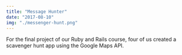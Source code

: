 ```yaml
---
title: "Message Hunter"
date: "2017-08-10"
img: "./messenger-hunt.png"
---
```


For the final project of our Ruby and Rails course, four of us created a scavenger hunt app using the Google Maps API.